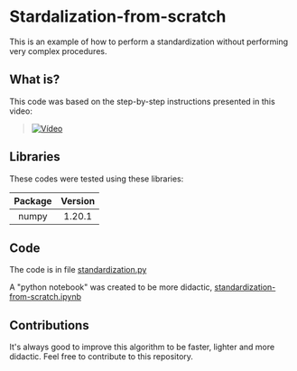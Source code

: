 # Stardalization-from-scratch

This is an example of how to perform a standardization without performing very complex procedures.

## What is?

This code was based on the step-by-step instructions presented in this video:
> [![Vídeo](https://img.youtube.com/vi/FDCfw-YqWTE/0.jpg)](https://www.youtube.com/watch?v=FDCfw-YqWTE)

## Libraries

These codes were tested using these libraries: 

| Package | Version |
|:-------:|:-------:|
| numpy   | 1.20.1  |

## Code

The code is in file [standardization.py](standardization.py)

A "python notebook" was created to be more didactic, [standardization-from-scratch.ipynb](standardization-from-scratch.ipynb)

## Contributions

It's always good to improve this algorithm to be faster, lighter and more didactic. Feel free to contribute to this repository. 